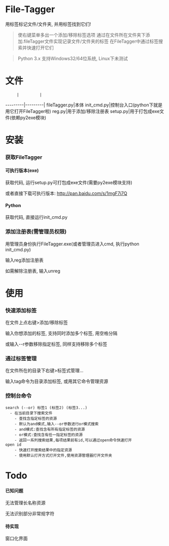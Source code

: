 # File-Tagger
用标签标记文件/文件夹, 并用标签找到它们!

> 使右键菜单多出一个添加/移除标签选项
> 通过在文件所在文件夹下添加.fileTagger文件实现记录文件/文件夹的标签
> 在FileTagger中通过标签搜索并快速打开它们

> Python 3.x
> 支持Windows32/64位系统, Linux下未测试

# 文件
         |         |
---------|---------|
fileTagger.py|本体
init_cmd.py|控制台入口(python下就是用它打开FileTagger啦)
reg.py|用于添加/移除注册表
setup.py|用于打包成exe文件(依赖py2exe模块)

# 安装
### 获取FileTagger
#### 可执行版本(exe)
获取代码, 运行setup.py可打包成exe文件(需要py2exe模块支持)

或者直接下载可执行版本: http://pan.baidu.com/s/1mgF7i7Q

#### Python
获取代码, 直接运行init_cmd.py

### 添加注册表(需管理员权限)
用管理员身份执行FileTagger.exe(或者管理员进入cmd, 执行python init_cmd.py)

输入reg添加注册表

如需解除注册表, 输入unreg

# 使用
### 快速添加标签
在文件上点右键>添加/移除标签

输入你想添加的标签, 支持同时添加多个标签, 用空格分隔

或输入--r参数移除指定标签, 同样支持移除多个标签

### 通过标签管理
在文件所在的目录下右键>标签式管理...

输入tag命令为目录添加标签, 或用其它命令管理资源

### 控制台命令
```
search (--or) 标签1 (标签2) (标签3...)
  - 在当前目录下搜索文件
	- 查找含指定标签的资源
	- 默认为and模式,输入--or参数进行or模式搜索
	- and模式:查找含有所有指定标签的资源
	- or模式:查找含有任一指定标签的资源
	- 返回一系列搜索结果,每项结果前有id,可以通过open命令快速打开
open id
	- 快速打开搜索结果中的指定资源
	- 使用默认打开方式打开文件,使用资源管理器打开文件夹
```

# Todo
#### 已知问题
无法管理长名称资源

无法识别部分非常规字符
#### 待实现
窗口化界面

